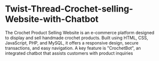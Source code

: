 # Twist-Thread-Crochet-selling-Website-with-Chatbot
The Crochet Product Selling Website is an e-commerce platform designed to display and sell handmade crochet products. Built using HTML, CSS, JavaScript, PHP, and MySQL, it offers a responsive design, secure transactions, and easy navigation. A key feature is "CrochetBot", an integrated chatbot that assists customers with product inquiries
